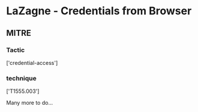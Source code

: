 # LaZagne - Credentials from Browser

## MITRE

### Tactic
['credential-access']

### technique
['T1555.003']

Many more to do...
